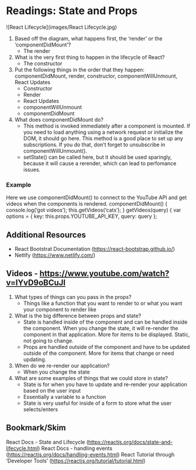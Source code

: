#  Readings: State and Props
![React Lifecycle](images/React Lifecycle.jpg)

1.  Based off the diagram, what happens first, the ‘render’ or the ‘componentDidMount’?
    -  The render
2.  What is the very first thing to happen in the lifecycle of React?
    -  The constructor
3.  Put the following things in the order that they happen: componentDidMount, render, constructor, componentWillUnmount, React Updates
    -  Constructor
    -  Render
    -  React Updates
    -  componentWillUnmount
    -  componentDidMount
4.  What does componentDidMount do?
    -  This method is invoked immediately after a component is mounted. If you need to load anything using a network request or initialize the DOM, it should go here. This method is a good place to set up any subscriptions. If you do that, don’t forget to unsubscribe in componentWillUnmount().
    -  setState() can be called here, but it should be used sparingly, because it will cause a rerender, which can lead to perfomance issues.

###  Example
Here we use componentDidMount() to connect to the YouTube API and get videos when the components is rendered.
        componentDidMount() {
        console.log(‘got videos’);
        this.getVideos(‘cats’);
        }
        getVideos(query) {
        var options = {
        key: this.props.YOUTUBE_API_KEY,
        query: query
        };

##  Additional Resources
-  React Bootstrat Documentation (https://react-bootstrap.github.io/)
-  Netlify (https://www.netlify.com/)

##  Videos - https://www.youtube.com/watch?v=IYvD9oBCuJI
1.  What types of things can you pass in the props?
    -  Things like a function that you want to render to or what you want your component to render like
2.  What is the big difference between props and state?
    -  State is handled inside of the component and can be handled inside the component.  When you change the state, it will re-render the component in that application.  More for items to be displayed.  Static, not going to change.
    -  Props are handled outside of the component and have to be updated outside of the component.  More for items that change or need updating.
3.  When do we re-render our application?
    -  When you change the state
4.  What are some examples of things that we could store in state?
    -  State is for when you have to update and re-render your application based on the user input
    -  Essentially a variable to a function
    -  State is very useful for inside of a form to store what the user selects/enters

##  Bookmark/Skim
React Docs - State and Lifecycle (https://reactjs.org/docs/state-and-lifecycle.html)
React Docs - handling events  (https://reactjs.org/docs/handling-events.html)
React Tutorial through ‘Developer Tools’  (https://reactjs.org/tutorial/tutorial.html)